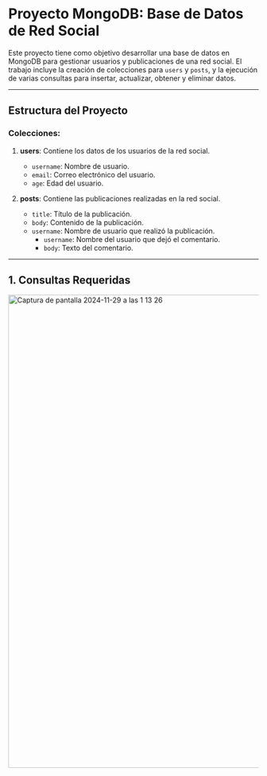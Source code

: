 # Proyecto MongoDB: Base de Datos de Red Social

Este proyecto tiene como objetivo desarrollar una base de datos en MongoDB para gestionar usuarios y publicaciones de una red social. El trabajo incluye la creación de colecciones para `users` y `posts`, y la ejecución de varias consultas para insertar, actualizar, obtener y eliminar datos.

---

## Estructura del Proyecto

### Colecciones:
1. **users**: Contiene los datos de los usuarios de la red social.
   - `username`: Nombre de usuario.
   - `email`: Correo electrónico del usuario.
   - `age`: Edad del usuario.

2. **posts**: Contiene las publicaciones realizadas en la red social.
   - `title`: Título de la publicación.
   - `body`: Contenido de la publicación.
   - `username`: Nombre de usuario que realizó la publicación.
     - `username`: Nombre del usuario que dejó el comentario.
     - `body`: Texto del comentario.

---

## 1. Consultas Requeridas

<img width="951" alt="Captura de pantalla 2024-11-29 a las 1 13 26" src="https://github.com/user-attachments/assets/3ddb6b04-faec-4f45-8ce4-6a1eb43a6643">



